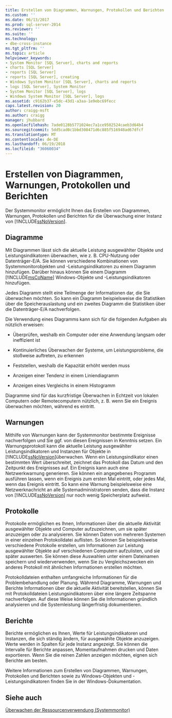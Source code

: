 ```yaml
---
title: Erstellen von Diagrammen, Warnungen, Protokollen und Berichten | Microsoft-Dokumentation
ms.custom: ''
ms.date: 06/13/2017
ms.prod: sql-server-2014
ms.reviewer: ''
ms.suite: ''
ms.technology:
- dbe-cross-instance
ms.tgt_pltfrm: ''
ms.topic: article
helpviewer_keywords:
- System Monitor [SQL Server], charts and reports
- charts [SQL Server]
- reports [SQL Server]
- reports [SQL Server], creating
- Windows System Monitor [SQL Server], charts and reports
- logs [SQL Server], System Monitor
- System Monitor [SQL Server], logs
- Windows System Monitor [SQL Server], logs
ms.assetid: c9162b37-e5dc-43d1-a3aa-1e9ebc69fecc
caps.latest.revision: 20
author: craigg-msft
ms.author: craigg
manager: jhubbard
ms.openlocfilehash: 7ade0128b5771024ec7a1ce9502524caeb3d64b4
ms.sourcegitcommit: 5dd5cad0c1bbd308471d6c885f516948ad67dfcf
ms.translationtype: MT
ms.contentlocale: de-DE
ms.lasthandoff: 06/19/2018
ms.locfileid: "36060034"
---
```

# <a name="create-charts-alerts-logs-and-reports"></a>Erstellen von Diagrammen, Warnungen, Protokollen und Berichten
  Der Systemmonitor ermöglicht Ihnen das Erstellen von Diagrammen, Warnungen, Protokollen und Berichten für die Überwachung einer Instanz von [!INCLUDE[ssNoVersion](../../includes/ssnoversion-md.md)].  
  
## <a name="charts"></a>Diagramme  
 Mit Diagrammen lässt sich die aktuelle Leistung ausgewählter Objekte und Leistungsindikatoren überwachen, wie z. B. CPU-Nutzung oder Datenträger-E/A. Sie können verschiedene Kombinationen von Systemmonitorobjekten und -Leistungsindikatoren zu einem Diagramm hinzufügen. Darüber hinaus können Sie einem Diagramm [!INCLUDE[msCoName](../../includes/msconame-md.md)] Windows-Objekte und -Leistungsindikatoren hinzufügen.  
  
 Jedes Diagramm stellt eine Teilmenge der Informationen dar, die Sie überwachen möchten. So kann ein Diagramm beispielsweise die Statistiken über die Speicherauslastung und ein zweites Diagramm die Statistiken über die Datenträger-E/A nachverfolgen.  
  
 Die Verwendung eines Diagramms kann sich für die folgenden Aufgaben als nützlich erweisen:  
  
-   Überprüfen, weshalb ein Computer oder eine Anwendung langsam oder ineffizient ist  
  
-   Kontinuierliches Überwachen der Systeme, um Leistungsprobleme, die stoßweise auftreten, zu erkennen  
  
-   Feststellen, weshalb die Kapazität erhöht werden muss  
  
-   Anzeigen einer Tendenz in einem Liniendiagramm  
  
-   Anzeigen eines Vergleichs in einem Histogramm  
  
 Diagramme sind für das kurzfristige Überwachen in Echtzeit von lokalen Computern oder Remotecomputern nützlich, z. B. wenn Sie ein Ereignis überwachen möchten, während es eintritt.  
  
## <a name="alerts"></a>Warnungen  
 Mithilfe von Warnungen kann der Systemmonitor bestimmte Ereignisse nachverfolgen und Sie ggf. von diesen Ereignissen in Kenntnis setzen. Ein Warnungsprotokoll kann die aktuelle Leistung ausgewählter Leistungsindikatoren und Instanzen für Objekte in [!INCLUDE[ssNoVersion](../../includes/ssnoversion-md.md)]überwachen. Wenn ein Leistungsindikator einen bestimmten Wert überschreitet, zeichnet das Protokoll das Datum und den Zeitpunkt des Ereignisses auf. Ein Ereignis kann auch eine Netzwerkwarnung generieren. Sie können ein angegebenes Programm ausführen lassen, wenn ein Ereignis zum ersten Mal eintritt, oder jedes Mal, wenn das Ereignis eintritt. So kann eine Warnung beispielsweise eine Netzwerknachricht an alle Systemadministratoren senden, dass die Instanz von [!INCLUDE[ssNoVersion](../../includes/ssnoversion-md.md)] nur noch wenig Speicherplatz aufweist.  
  
## <a name="logs"></a>Protokolle  
 Protokolle ermöglichen es Ihnen, Informationen über die aktuelle Aktivität ausgewählter Objekte und Computer aufzuzeichnen, um sie später anzuzeigen oder zu analysieren. Sie können Daten von mehreren Systemen in einer einzelnen Protokolldatei auflisten. So können Sie beispielsweise verschiedene Protokolle erstellen, um Informationen zur Leistung ausgewählter Objekte auf verschiedenen Computern aufzulisten, und sie später auswerten. Sie können diese Auswahlen unter einem Dateinamen speichern und wiederverwenden, wenn Sie zu Vergleichszwecken ein anderes Protokoll mit ähnlichen Informationen erstellen möchten.  
  
 Protokolldateien enthalten umfangreiche Informationen für die Problembehandlung oder Planung. Während Diagramme, Warnungen und Berichte Informationen über die aktuelle Aktivität bereitstellen, können Sie mit Protokolldateien Leistungsindikatoren über eine längere Zeitspanne nachverfolgen. Auf diese Weise können Sie die Informationen gründlich analysieren und die Systemleistung längerfristig dokumentieren.  
  
## <a name="reports"></a>Berichte  
 Berichte ermöglichen es Ihnen, Werte für Leistungsindikatoren und Instanzen, die sich ständig ändern, für ausgewählte Objekte anzuzeigen. Werte werden in Spalten für jede Instanz angezeigt. Sie können die Intervalle für Berichte anpassen, Momentaufnahmen drucken und Daten exportieren. Wenn Sie die reinen Zahlen anzeigen möchten, eignen sich Berichte am besten.  
  
 Weitere Informationen zum Erstellen von Diagrammen, Warnungen, Protokollen und Berichten sowie zu Windows-Objekten und -Leistungsindikatoren finden Sie in der Windows-Dokumentation.  
  
## <a name="see-also"></a>Siehe auch  
 [Überwachen der Ressourcenverwendung &#40;Systemmonitor&#41;](monitor-resource-usage-system-monitor.md)  
  
  
